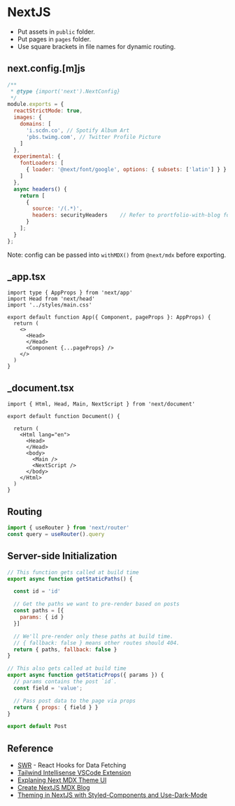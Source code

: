 # NextJS

- Put assets in `public` folder.
- Put pages in `pages` folder.
- Use square brackets in file names for dynamic routing.


## next.config.[m]js

```js
/**
 * @type {import('next').NextConfig}
 */
module.exports = {
  reactStrictMode: true,
  images: {
    domains: [
      'i.scdn.co', // Spotify Album Art
      'pbs.twimg.com', // Twitter Profile Picture
    ]
  },
  experimental: {
    fontLoaders: [
      { loader: '@next/font/google', options: { subsets: ['latin'] } }
    ]
  },
  async headers() {
    return [
      {
        source: '/(.*)',
        headers: securityHeaders    // Refer to prortfolio-with-blog for actual values
      }
    ];
  }
};
```

Note: config can be passed into `withMDX()` from `@next/mdx` before exporting.


## _app.tsx
```tsx
import type { AppProps } from 'next/app'
import Head from 'next/head'
import '../styles/main.css'

export default function App({ Component, pageProps }: AppProps) {
  return (
    <>
      <Head>
      </Head>
      <Component {...pageProps} />
    </>
  )
}
```

## _document.tsx
```tsx
import { Html, Head, Main, NextScript } from 'next/document'

export default function Document() {
 
  return (
    <Html lang="en">
      <Head>
      </Head>
      <body>
        <Main />
        <NextScript />
      </body>
    </Html>
  )
}
```

## Routing
```jsx
import { useRouter } from 'next/router'
const query = useRouter().query
```

## Server-side Initialization

```js
// This function gets called at build time
export async function getStaticPaths() {

  const id = 'id'

  // Get the paths we want to pre-render based on posts
  const paths = [{
    params: { id }
  }]

  // We'll pre-render only these paths at build time.
  // { fallback: false } means other routes should 404.
  return { paths, fallback: false }
}

// This also gets called at build time
export async function getStaticProps({ params }) {
  // params contains the post `id`.
  const field = 'value';

  // Pass post data to the page via props
  return { props: { field } }
}

export default Post
```


## Reference

- [SWR](https://swr.vercel.app/) - React Hooks for Data Fetching
- [Tailwind Intellisense VSCode Extension](https://marketplace.visualstudio.com/items?itemName=bradlc.vscode-tailwindcss)
- [Explaning Next MDX Theme UI](https://notebook.lachlanjc.com/2019-09-06_explaining_next_mdx_theme_ui)
- [Create NextJS MDX Blog](https://blog.logrocket.com/create-next-js-mdx-blog/)
- [Theming in NextJS with Styled-Components and Use-Dark-Mode](https://blog.logrocket.com/theming-in-next-js-with-styled-components-and-usedarkmode/)